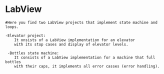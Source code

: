 # LabView

    #Here you find two LabView projects that implement state machine and loops.

    -Elevator project:
        It onsists of a LabView implementation for an elevator 
        with its stop cases and display of elevator levels.
        
     -Bottles state machine:
        It consists of a LabView implementation for a machine that full bottles 
        with their caps, it implements all error casses (error handling).
        

